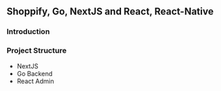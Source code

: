 ## Shoppify, Go, NextJS and React, React-Native

### Introduction

### Project Structure

 - NextJS
 - Go Backend
 - React Admin

